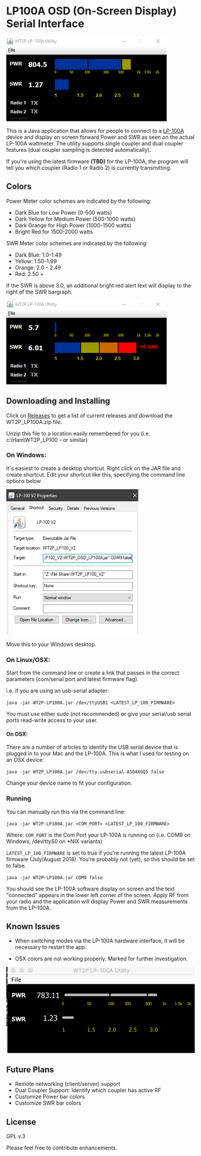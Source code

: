 # LP100A OSD (On-Screen Display) Serial Interface

![](img/meter_mid_power.png)

This is a Java application that allows for people to connect to a [LP-100A](http://www.telepostinc.com/lp100.html) device and display on screen forward Power and SWR as seen on the actual LP-100A wattmeter. The utility supports single coupler and dual coupler features (dual coupler sampling is detected automatically).

If you're using the latest firmware **(TBD)** for the LP-100A, the program will tell you which coupler (Radio 1 or Radio 2) is currently transmitting.

## Colors

Power Meter color schemes are indicated by the following:
 * Dark Blue for Low Power (0-500 watts)
 * Dark Yellow for Medium Power (500-1000 watts)
 * Dark Orange for High Power (1000-1500 watts)
 * Bright Red for 1500-2000 watts

SWR Meter color schemes are indicated by the following:
* Dark Blue: 1.0-1.49
* Yellow: 1.50-1.99
* Orange: 2.0 - 2.49
* Red: 2.50 +

If the SWR is above 3.0, an additional bright red alert text will display to the right of the SWR bargraph.

![High SWR](img/meter_hi_swr.png)

## Downloading and Installing

Click on [Releases](https://github.com/chibondking/wt2p_lp100a/releases) to get a list of current releases and download the WT2P_LP100A.zip file.

Unzip this file to a location easily remembered for you (i.e. c:\Ham\WT2P_LP100 - or similar)

### On Windows:

It's easiest to create a desktop shortcut. Right click on the JAR file and create shortcut. Edit your shortcut like this, specifying the command line options below

![](img/windows_shortcut.png)

Move this to your Windows desktop.

### On Linux/OSX:

Start from the command line or create a link that passes in the correct parameters (com/serial port and latest firmware flag).

i.e. if you are using an usb-serial adapter:

`java -jar WT2P-LP100A.jar /dev/ttyUSB1 <LATEST_LP_100_FIRMWARE>`

You must use either sudo (not recommended) or give your serial/usb serial ports read-write access to your user.

#### On OSX:

There are a number of articles to identify the USB serial device that is plugged
in to your Mac and the LP-100A. This is what I used for testing on an OSX device:

`java -jar WT2P_LP100A.jar /dev/tty.usbserial-A504XGQ5 false`

Change your device name to fit your configuration.

### Running

You can manually run this via the command line:

`java -jar WT2P-LP100A.jar <COM_PORT> <LATEST_LP_100_FIRMWARE>`

Where:
`COM_PORT` is the Com Port your LP-100A is running on (i.e. COM9 on Windows, /dev/ttyS0 on *NIX variants)

`LATEST_LP_100_FIRMWARE`  is set to true if you're running the latest LP-100A firmware (July/August 2018). You're probably not (yet), so this should be set to false.

`java -jar WT2P-LP100A.jar COM9 false`

You should see the LP-100A software display on screen and the text "connected" appears in the lower left corner of the screen. Apply RF from your radio and the application will display Power and SWR measurements from the LP-100A.

## Known Issues

* When switching modes via the LP-100A hardware interface, it will be necessary to restart the app.

* OSX colors are not working properly. Marked for further investigation.

![OSX Screenshot](img/osx_screenshot.png)

## Future Plans

* Remote networking (client/server) support
* Dual Coupler Support: Identify which coupler has active RF
* Customize Power bar colors
* Customize SWR bar colors

## License
GPL v.3

Please feel free to contribute enhancements.